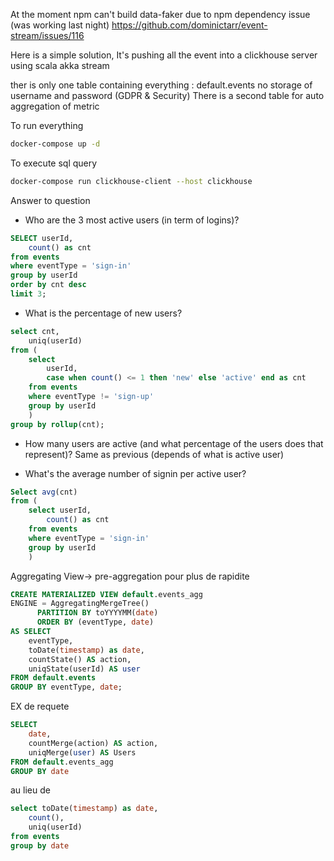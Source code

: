 At the moment npm can't build data-faker due to npm dependency issue (was working last night)
https://github.com/dominictarr/event-stream/issues/116

Here is a simple solution, 
It's pushing all the event into a clickhouse server using scala akka stream

ther is only one table containing everything : default.events
no storage of username and password (GDPR & Security)
There is a second table for auto aggregation of metric 

To run everything
```sh
docker-compose up -d
```
To execute sql query
```sh
docker-compose run clickhouse-client --host clickhouse
```
Answer to question
- Who are the 3 most active users (in term of logins)?
```sql
SELECT userId, 
	count() as cnt 
from events 
where eventType = 'sign-in'
group by userId
order by cnt desc 
limit 3;
```
- What is the percentage of new users?
```sql
select cnt, 
	uniq(userId)
from (
	select 
		userId,
		case when count() <= 1 then 'new' else 'active' end as cnt
	from events 
	where eventType != 'sign-up' 
	group by userId
	) 
group by rollup(cnt);
```

- How many users are active (and what percentage of the users does that represent)?
Same as previous (depends of what is active user)

- What's the average number of signin per active user?
```sql
Select avg(cnt) 
from (
	select userId, 
		count() as cnt 
	from events 
	where eventType = 'sign-in' 
	group by userId
	)
```


Aggregating View-> pre-aggregation pour plus de rapidite
```sql
CREATE MATERIALIZED VIEW default.events_agg
ENGINE = AggregatingMergeTree()
      PARTITION BY toYYYYMM(date)
      ORDER BY (eventType, date)
AS SELECT
    eventType,
    toDate(timestamp) as date,
    countState() AS action,
    uniqState(userId) AS user
FROM default.events
GROUP BY eventType, date;
```
EX de requete
```sql
SELECT
    date,
    countMerge(action) AS action,
    uniqMerge(user) AS Users
FROM default.events_agg
GROUP BY date
```
au lieu de
```sql
select toDate(timestamp) as date, 
	count(), 
	uniq(userId) 
from events 
group by date
```